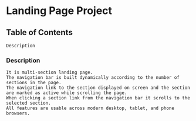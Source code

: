 # Landing Page Project

## Table of Contents
    Description

### Description
    It is multi-section landing page.
    The navigation bar is built dynamically according to the number of sections in the page.
    The navigation link to the section displayed on screen and the section are marked as active while scrolling the page.
    When clicking a section link from the navigation bar it scrolls to the selected section.
    All features are usable across modern desktop, tablet, and phone browsers.
